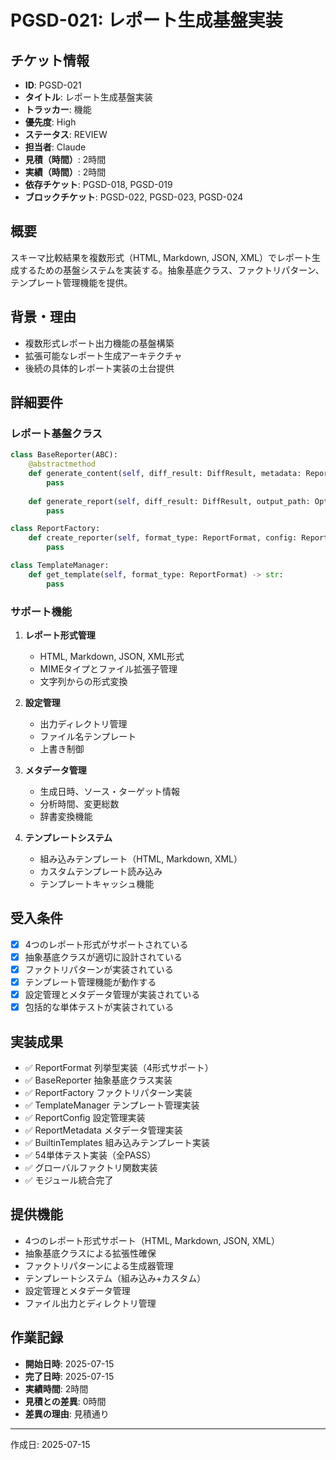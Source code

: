 # PGSD-021: レポート生成基盤実装

## チケット情報
- **ID**: PGSD-021
- **タイトル**: レポート生成基盤実装
- **トラッカー**: 機能
- **優先度**: High
- **ステータス**: REVIEW
- **担当者**: Claude
- **見積（時間）**: 2時間
- **実績（時間）**: 2時間
- **依存チケット**: PGSD-018, PGSD-019
- **ブロックチケット**: PGSD-022, PGSD-023, PGSD-024

## 概要
スキーマ比較結果を複数形式（HTML, Markdown, JSON, XML）でレポート生成するための基盤システムを実装する。抽象基底クラス、ファクトリパターン、テンプレート管理機能を提供。

## 背景・理由
- 複数形式レポート出力機能の基盤構築
- 拡張可能なレポート生成アーキテクチャ
- 後続の具体的レポート実装の土台提供

## 詳細要件
### レポート基盤クラス
```python
class BaseReporter(ABC):
    @abstractmethod
    def generate_content(self, diff_result: DiffResult, metadata: ReportMetadata) -> str:
        pass
    
    def generate_report(self, diff_result: DiffResult, output_path: Optional[Path] = None) -> Path:
        pass

class ReportFactory:
    def create_reporter(self, format_type: ReportFormat, config: ReportConfig) -> BaseReporter:
        pass

class TemplateManager:
    def get_template(self, format_type: ReportFormat) -> str:
        pass
```

### サポート機能
1. **レポート形式管理**
   - HTML, Markdown, JSON, XML形式
   - MIMEタイプとファイル拡張子管理
   - 文字列からの形式変換

2. **設定管理**
   - 出力ディレクトリ管理
   - ファイル名テンプレート
   - 上書き制御

3. **メタデータ管理**
   - 生成日時、ソース・ターゲット情報
   - 分析時間、変更総数
   - 辞書変換機能

4. **テンプレートシステム**
   - 組み込みテンプレート（HTML, Markdown, XML）
   - カスタムテンプレート読み込み
   - テンプレートキャッシュ機能

## 受入条件
- [x] 4つのレポート形式がサポートされている
- [x] 抽象基底クラスが適切に設計されている
- [x] ファクトリパターンが実装されている
- [x] テンプレート管理機能が動作する
- [x] 設定管理とメタデータ管理が実装されている
- [x] 包括的な単体テストが実装されている

## 実装成果
- ✅ ReportFormat 列挙型実装（4形式サポート）
- ✅ BaseReporter 抽象基底クラス実装
- ✅ ReportFactory ファクトリパターン実装
- ✅ TemplateManager テンプレート管理実装
- ✅ ReportConfig 設定管理実装
- ✅ ReportMetadata メタデータ管理実装
- ✅ BuiltinTemplates 組み込みテンプレート実装
- ✅ 54単体テスト実装（全PASS）
- ✅ グローバルファクトリ関数実装
- ✅ モジュール統合完了

## 提供機能
- 4つのレポート形式サポート（HTML, Markdown, JSON, XML）
- 抽象基底クラスによる拡張性確保
- ファクトリパターンによる生成器管理
- テンプレートシステム（組み込み+カスタム）
- 設定管理とメタデータ管理
- ファイル出力とディレクトリ管理

## 作業記録
- **開始日時**: 2025-07-15
- **完了日時**: 2025-07-15
- **実績時間**: 2時間
- **見積との差異**: 0時間
- **差異の理由**: 見積通り

---

作成日: 2025-07-15